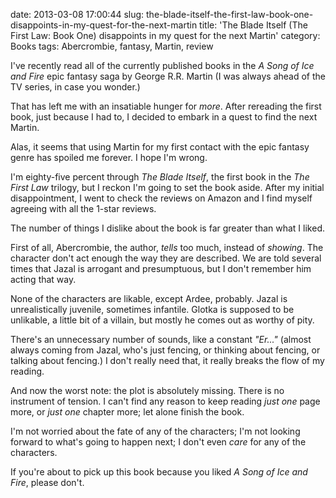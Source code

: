 date: 2013-03-08 17:00:44
slug: the-blade-itself-the-first-law-book-one-disappoints-in-my-quest-for-the-next-martin
title: 'The Blade Itself (The First Law: Book One) disappoints in my quest for the next Martin'
category: Books
tags: Abercrombie, fantasy, Martin, review

I've recently read all of the currently published books in the _A Song of Ice
and Fire_ epic fantasy saga by George R.R. Martin (I was always ahead of the TV
series, in case you wonder.)

That has left me with an insatiable hunger for _more_. After rereading the
first book, just because I had to, I decided to embark in a quest to find the
next Martin.

Alas, it seems that using Martin for my first contact with the epic fantasy
genre has spoiled me forever. I hope I'm wrong.

I'm eighty-five percent through _The Blade Itself_, the first book in the _The
First Law_ trilogy, but I reckon I'm going to set the book aside. After my
initial disappointment, I went to check the reviews on Amazon and I find myself
agreeing with all the 1-star reviews.

The number of things I dislike about the book is far greater than what I liked.

First of all, Abercrombie, the author, _tells_ too much, instead of _showing_.
The character don't act enough the way they are described. We are told several
times that Jazal is arrogant and presumptuous, but I don't remember him acting
that way.

None of the characters are likable, except Ardee, probably. Jazal is
unrealistically juvenile, sometimes infantile. Glotka is supposed to be
unlikable, a little bit of a villain, but mostly he comes out as worthy of
pity.

There's an unnecessary number of sounds, like a constant _"Er..."_ (almost
always coming from Jazal, who's just fencing, or thinking about fencing, or
talking about fencing.) I don't really need that, it really breaks the flow of
my reading.

And now the worst note: the plot is absolutely missing. There is no instrument
of tension. I can't find any reason to keep reading _just one_ page more,
or _just one_ chapter more; let alone finish the book.

I'm not worried about the fate of any of the characters; I'm not looking
forward to what's going to happen next; I don't even _care_ for any of the
characters.

If you're about to pick up this book because you liked _A Song of Ice and
Fire_, please don't.




